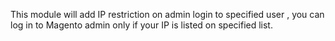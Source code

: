This module will add IP restriction on admin login to specified user , you can log in to Magento admin only if your IP is listed on specified list.
